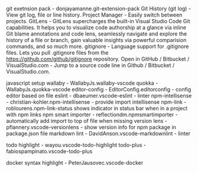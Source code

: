 

git exetnsion pack - donjayamanne.git-extension-pack
    Git History (git log) - View git log, file or line history.
    Project Manager - Easily switch between projects.
    GitLens - GitLens supercharges the built-in Visual Studio Code Git capabilities. It helps you to visualize code authorship at a glance via inline Git blame annotations and code lens, seamlessly navigate and explore the history of a file or branch, gain valuable insights via powerful comparision commands, and so much more.
    gitignore - Language support for .gitignore files. Lets you pull .gitignore files from the https://github.com/github/gitignore repository.
    Open in GitHub / Bitbucket / VisualStudio.com - Jump to a source code line in Github / Bitbucket / VisualStudio.com.

javascript setup
    wallaby - WallabyJs.wallaby-vscode
    quokka - WallabyJs.quokka-vscode
    editor-config - EditorConfig.editorconfig - config editor based on file
    eslint - dbaeumer.vscode-eslint - linter
    npm-intellisense - christian-kohler.npm-intellisense  - provide import intellisense
    npm-link - roblourens.npm-link-status  shows indicator in status bar when in a project with npm links
    npm smart importer - reflectiondm.npmsmartimporter - automatically add import to top of file when missing
    version lens - pflannery.vscode-versionlens - show version info for npm package in package.json file
    markdown lint - DavidAnson.vscode-markdownlint - linter

todo highlight - wayou.vscode-todo-highlight
todo-plus - fabiospampinato.vscode-todo-plus

docker syntax highlight - PeterJausovec.vscode-docker